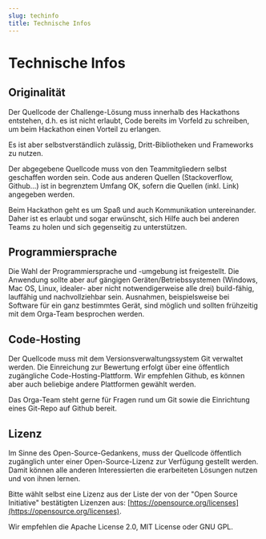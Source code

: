 ```yaml
---
slug: techinfo
title: Technische Infos
---
```


# Technische Infos

## Originalität

Der Quellcode der Challenge-Lösung muss innerhalb des Hackathons entstehen, d.h. es ist nicht erlaubt, Code bereits im
Vorfeld zu schreiben, um beim Hackathon einen Vorteil zu erlangen.

Es ist aber selbstverständlich zulässig, Dritt-Bibliotheken und Frameworks zu nutzen.

Der abgegebene Quellcode muss von den Teammitgliedern selbst geschaffen worden sein. Code aus anderen Quellen
(Stackoverflow, Github…) ist in begrenztem Umfang OK, sofern die Quellen (inkl. Link) angegeben werden.

Beim Hackathon geht es um Spaß und auch Kommunikation untereinander. Daher ist es erlaubt und sogar erwünscht, sich
Hilfe auch bei anderen Teams zu holen und sich gegenseitig zu unterstützen.

## Programmiersprache

Die Wahl der Programmiersprache und -umgebung ist freigestellt. Die Anwendung sollte aber auf gängigen
Geräten/Betriebssystemen (Windows, Mac OS, Linux, idealer- aber nicht notwendigerweise alle drei) build-fähig, lauffähig
und nachvollziehbar sein. Ausnahmen, beispielsweise bei Software für ein ganz bestimmtes Gerät, sind möglich und sollten
frühzeitig mit dem Orga-Team besprochen werden.

## Code-Hosting

Der Quellcode muss mit dem Versionsverwaltungssystem Git verwaltet werden. Die Einreichung zur Bewertung erfolgt über
eine öffentlich zugängliche Code-Hosting-Plattform. Wir empfehlen Github, es können aber auch beliebige andere
Plattformen gewählt werden.

Das Orga-Team steht gerne für Fragen rund um Git sowie die Einrichtung eines Git-Repo auf Github bereit.

## Lizenz

Im Sinne des Open-Source-Gedankens, muss der Quellcode öffentlich zugänglich unter einer Open-Source-Lizenz zur Verfügung gestellt
werden. Damit können alle anderen Interessierten die erarbeiteten Lösungen nutzen und von ihnen lernen.

Bitte wählt selbst eine Lizenz aus der Liste der von der "Open Source Initiative" bestätigten Lizenzen aus:
[https://opensource.org/licenses](https://opensource.org/licenses).

Wir empfehlen die Apache License 2.0, MIT License oder GNU GPL.
